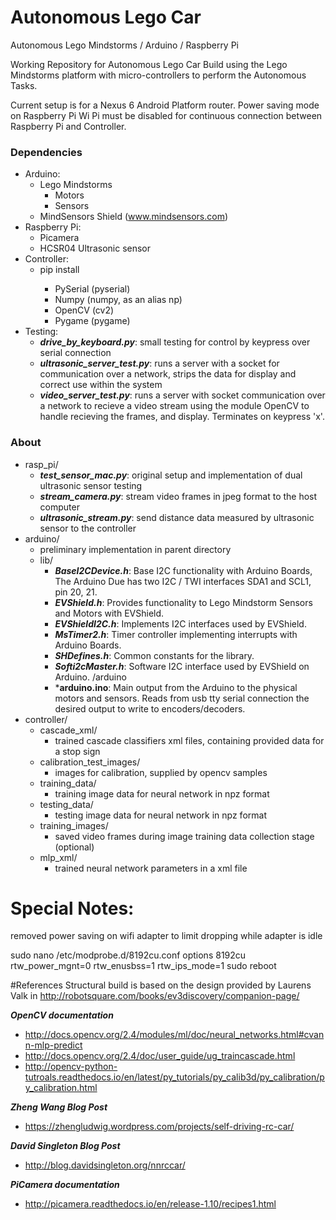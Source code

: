 # Autonomous Lego Car
Autonomous Lego Mindstorms / Arduino / Raspberry Pi

Working Repository for Autonomous Lego Car Build using the Lego Mindstorms
platform with micro-controllers to perform the Autonomous Tasks.

Current setup is for a Nexus 6 Android Platform router. Power saving mode on
Raspberry Pi Wi Pi must be disabled for continuous connection between Raspberry Pi
and Controller.

### Dependencies
* Arduino:
  - Lego Mindstorms
    - Motors
    - Sensors
  - MindSensors Shield (www.mindsensors.com)
* Raspberry Pi: 
  - Picamera
  - HCSR04 Ultrasonic sensor
* Controller:
  - pip install <module>
    - PySerial (pyserial)
    - Numpy (numpy, as an alias np)
    - OpenCV (cv2)
    - Pygame (pygame)
* Testing:
  - ***drive_by_keyboard.py***: small testing for control by keypress over serial connection
  - ***ultrasonic_server_test.py***: runs a server with a socket for communication over a network, strips the data for display and correct use within the system
  - ***video_server_test.py***: runs a server with socket communication over a network to recieve a video stream using the module OpenCV to handle recieving the frames, and display. Terminates on keypress 'x'.

### About
- rasp_pi/
  - ***test_sensor_mac.py***: original setup and implementation of dual ultrasonic sensor testing
  - ***stream_camera.py***: stream video frames in jpeg format to the host computer
  - ***ultrasonic_stream.py***: send distance data measured by ultrasonic sensor to the controller
- arduino/
  - preliminary implementation in parent directory
  - lib/
    - ***BaseI2CDevice.h***: Base I2C functionality with Arduino Boards, The Arduino Due has two I2C / TWI interfaces SDA1 and SCL1, pin 20, 21.
    - ***EVShield.h***: Provides functionality to Lego Mindstorm Sensors and Motors with EVShield.
    - ***EVShieldI2C.h***: Implements I2C interfaces used by EVShield.
    - ***MsTimer2.h***: Timer controller implementing interrupts with Arduino Boards.
    - ***SHDefines.h***: Common constants for the library.
    - ***Softi2cMaster.h***: Software I2C interface used by EVShield on Arduino.
  /arduino
    - ***arduino.ino**: Main output from the Arduino to the physical motors and sensors. Reads from usb tty serial connection the desired output to write to encoders/decoders.
- controller/
  - cascade_xml/
    - trained cascade classifiers xml files, containing provided data for a stop sign
  - calibration_test_images/
    - images for calibration, supplied by opencv samples
  - training_data/ 
    - training image data for neural network in npz format
  - testing_data/ 
    - testing image data for neural network in npz format
  - training_images/ 
    - saved video frames during image training data collection stage (optional)
  - mlp_xml/ 
    - trained neural network parameters in a xml file

# Special Notes:
removed power saving on wifi adapter to limit dropping while adapter is idle

sudo nano /etc/modprobe.d/8192cu.conf
options 8192cu rtw_power_mgnt=0 rtw_enusbss=1 rtw_ips_mode=1
sudo reboot

#References
Structural build is based on the design provided by Laurens Valk in <http://robotsquare.com/books/ev3discovery/companion-page/>

***OpenCV documentation***
- <http://docs.opencv.org/2.4/modules/ml/doc/neural_networks.html#cvann-mlp-predict>
- <http://docs.opencv.org/2.4/doc/user_guide/ug_traincascade.html>
- <http://opencv-python-tutroals.readthedocs.io/en/latest/py_tutorials/py_calib3d/py_calibration/py_calibration.html>

***Zheng Wang Blog Post***
- <https://zhengludwig.wordpress.com/projects/self-driving-rc-car/>

***David Singleton Blog Post***
- <http://blog.davidsingleton.org/nnrccar/>

***PiCamera documentation***
- <http://picamera.readthedocs.io/en/release-1.10/recipes1.html>
